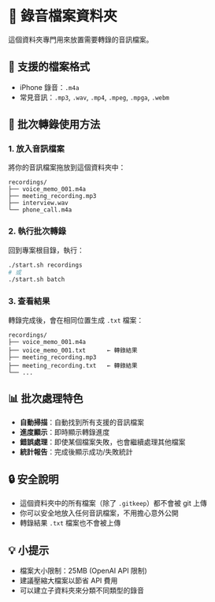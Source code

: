 # 📁 錄音檔案資料夾

這個資料夾專門用來放置需要轉錄的音訊檔案。

## 🎤 支援的檔案格式

- iPhone 錄音：`.m4a`
- 常見音訊：`.mp3`, `.wav`, `.mp4`, `.mpeg`, `.mpga`, `.webm`

## 🚀 批次轉錄使用方法

### 1. 放入音訊檔案
將你的音訊檔案拖放到這個資料夾中：
```
recordings/
├── voice_memo_001.m4a
├── meeting_recording.mp3
├── interview.wav
└── phone_call.m4a
```

### 2. 執行批次轉錄
回到專案根目錄，執行：
```bash
./start.sh recordings
# 或
./start.sh batch
```

### 3. 查看結果
轉錄完成後，會在相同位置生成 `.txt` 檔案：
```
recordings/
├── voice_memo_001.m4a
├── voice_memo_001.txt      ← 轉錄結果
├── meeting_recording.mp3
├── meeting_recording.txt   ← 轉錄結果
└── ...
```

## 📊 批次處理特色

- **自動掃描**：自動找到所有支援的音訊檔案
- **進度顯示**：即時顯示轉錄進度
- **錯誤處理**：即使某個檔案失敗，也會繼續處理其他檔案
- **統計報告**：完成後顯示成功/失敗統計

## 🔒 安全說明

- 這個資料夾中的所有檔案（除了 `.gitkeep`）都不會被 git 上傳
- 你可以安全地放入任何音訊檔案，不用擔心意外公開
- 轉錄結果 `.txt` 檔案也不會被上傳

## 💡 小提示

- 檔案大小限制：25MB (OpenAI API 限制)
- 建議壓縮大檔案以節省 API 費用
- 可以建立子資料夾來分類不同類型的錄音 
